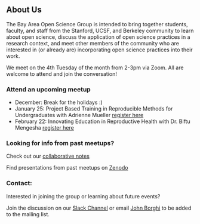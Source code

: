 ## About Us

The Bay Area Open Science Group is intended to bring together students, faculty, and staff from the Stanford, UCSF, and Berkeley community to learn about open science, discuss the application of open science practices in a research context, and meet other members of the community who are interested in (or already are) incorporating open science practices into their work. 

We meet on the 4th Tuesday of the month from 2-3pm via Zoom. All are welcome to attend and join the conversation!

### Attend an upcoming meetup
- December: Break for the holidays :)
- January 25: Project Based Training in Reproducible Methods for Undergraduates with Adrienne Mueller [register here](https://ucsf.zoom.us/meeting/register/tJMudumgpjMtGtYv25s3xKY7DXyBCtVgIgCf)
- February 22: Innovating Education in Reproductive Health with Dr. Biftu Mengesha [register here](https://ucsf.zoom.us/meeting/register/tJcsdeuspz4rHtVi8iInoM-bZyb9wyGQ77CV)

### Looking for info from past meetups?
Check out our [collaborative notes](https://docs.google.com/document/d/1gy8IuIsjcPPSa89PkpF03QWwwd8rt3BO-18qrvQoKhY/edit?usp=sharing) 

Find presentations from past meetups on [Zenodo](https://zenodo.org/communities/lane-open-science/?page=1&size=20)

### Contact:
Interested in joining the group or learning about future events? 

Join the discussion on our [Slack Channel](https://join.slack.com/t/bayareaopenscience/shared_invite/zt-usx1shgw-x1yW_LugM4P9t6u~lxMlSw)
or email [John Borghi](jborghi@stanford.edu) to be added to the mailing list.


